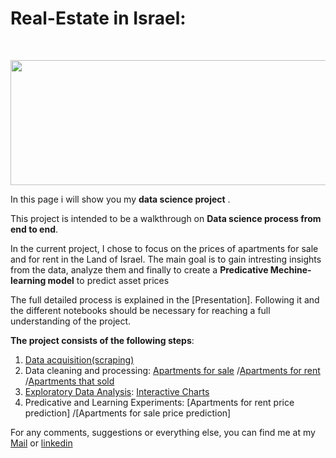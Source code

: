 # Real-Estate in Israel:

<br/>
<p align="center">
  <img src="https://www.viewstorm.com/wp-content/uploads/2018/08/Real-Estate-Market.png" height="200" width="600">
</p>

In this page i will show you my **data science project** .

This project is intended to be a walkthrough on **Data science process from end to end**.

In the current project, I chose to focus on the prices of apartments for sale and for rent in the Land of Israel.
The main goal is to gain intresting insights from the data, analyze them and finally to create a **Predicative Mechine-learning model** to predict asset prices

The full detailed process is explained in the [Presentation]. Following it and the different notebooks should be necessary for reaching a full understanding of the project.

**The project consists of the following steps**:

 1. [Data acquisition(scraping)](https://github.com/mosegorge/Real-state-ml/blob/master/scraping%20and%20framing.ipynb)
 2. Data cleaning and processing: 
        [Apartments for sale](https://github.com/mosegorge/Real-state-ml/blob/master/forsale_cleaning.ipynb)
        /[Apartments for rent](https://github.com/mosegorge/Real-state-ml/blob/master/rent_cleaning.ipynb)
        /[Apartments that sold](https://github.com/mosegorge/Real-state-ml/blob/master/sold_cleaning.ipynb)
 3. [Exploratory Data Analysis](https://github.com/mosegorge/Real-state-ml/blob/master/EDA.ipynb):
        [Interactive Charts](https://github.com/mosegorge/Real-state-ml/blob/master/Interactive%20charts%20links.md)
 4. Predicative and Learning Experiments:
        [Apartments for rent price prediction] 
        /[Apartments for sale price prediction] 


For any comments, suggestions or everything else, you can find me at my [Mail](mailto:moshikogorgy@gmail.com) or [linkedin](https://www.linkedin.com/in/moshe-george2311/)
